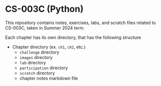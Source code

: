 # CS-003C (Python)

This repository contains notes, exercises, labs, and scratch files related to CS-003C, taken in Summer 2024 term.

Each chapter has its own directory, that has the following structure
- Chapter directory (ex. `ch1`, `ch2`, etc.)
    - `challenge` directory
    - `images` directory
    - `lab` directory
    - `participation` directory
    - `scratch` directory
    - chapter notes markdown file
